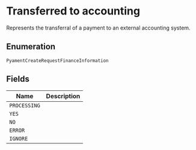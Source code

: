 # Transferred to accounting

Represents the transferral of a payment to an external accounting system.

## Enumeration

`PyamentCreateRequestFinanceInformation`

## Fields

| Name | Description |
|  --- | --- |
| `PROCESSING` |  |
| `YES` |  |
| `NO` |  |
| `ERROR` |  |
| `IGNORE` |  |
